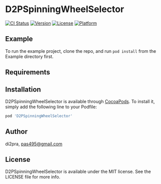 # D2PSpinningWheelSelector

[![CI Status](http://img.shields.io/travis/di2pra/D2PSpinningWheelSelector.svg?style=flat)](https://travis-ci.org/di2pra/D2PSpinningWheelSelector)
[![Version](https://img.shields.io/cocoapods/v/D2PSpinningWheelSelector.svg?style=flat)](http://cocoapods.org/pods/D2PSpinningWheelSelector)
[![License](https://img.shields.io/cocoapods/l/D2PSpinningWheelSelector.svg?style=flat)](http://cocoapods.org/pods/D2PSpinningWheelSelector)
[![Platform](https://img.shields.io/cocoapods/p/D2PSpinningWheelSelector.svg?style=flat)](http://cocoapods.org/pods/D2PSpinningWheelSelector)

## Example

To run the example project, clone the repo, and run `pod install` from the Example directory first.

## Requirements

## Installation

D2PSpinningWheelSelector is available through [CocoaPods](http://cocoapods.org). To install
it, simply add the following line to your Podfile:

```ruby
pod 'D2PSpinningWheelSelector'
```

## Author

di2pra, pas495@gmail.com

## License

D2PSpinningWheelSelector is available under the MIT license. See the LICENSE file for more info.
